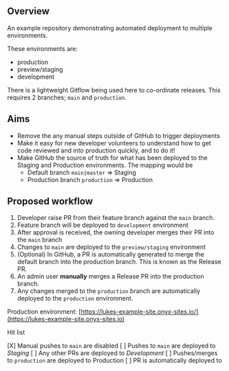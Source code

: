 Overview
---

An example repository demonstrating automated deployment to multiple environments.

These environments are:

* production
* preview/staging
* development

There is a lightweight Gitflow being used here to co-ordinate releases. This requires
2 branches; `main` and `production`.

Aims
---

* Remove the any manual steps outside of GitHub to trigger deployments
* Make it easy for new developer volunteers to understand how to get code reviewed and into production quickly, and to do it!
* Make GitHub the source of truth for what has been deployed to the Staging and Production environments. The mapping would be
  * Default branch `main|master` => Staging
  * Production branch `production` => Production


Proposed workflow
---

1. Developer raise PR from their feature branch against the `main` branch.
2. Feature branch will be deployed to `development` environment
3. After approval is received, the owning developer merges their PR into the `main` branch
4. Changes to `main` are deployed to the `preview/staging` environment
5. (Optional) In GitHub, a PR is automatically generated to merge the default branch into the production branch. This is known as the Release PR.
6. An admin user **manually** merges a Release PR into the production branch.
7. Any changes merged to the `production` branch are automatically deployed to the `production` environment.


Production environment:
[https://lukes-example-site.onyx-sites.io/](https://lukes-example-site.onyx-sites.io)


Hit list

[X] Manual pushes to `main` are disabled
[ ] Pushes to `main` are deployed to *Staging*
[ ] Any other PRs are deployed to *Development*
[ ] Pushes/merges to `production` are deployed to Production
[ ] PR is automatically deployed to 